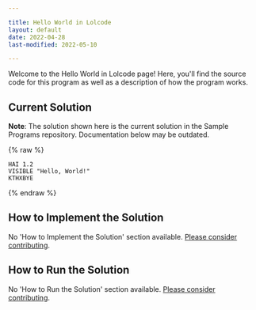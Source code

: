 ```yaml
---

title: Hello World in Lolcode
layout: default
date: 2022-04-28
last-modified: 2022-05-10

---
```


Welcome to the Hello World in Lolcode page! Here, you'll find the source code for this program as well as a description of how the program works.

## Current Solution

**Note**: The solution shown here is the current solution in the Sample Programs repository. Documentation below may be outdated.

{% raw %}

```lolcode
HAI 1.2
VISIBLE "Hello, World!"
KTHXBYE
```

{% endraw %}

## How to Implement the Solution

No 'How to Implement the Solution' section available. [Please consider contributing](https://github.com/TheRenegadeCoder/sample-programs-website).

## How to Run the Solution

No 'How to Run the Solution' section available. [Please consider contributing](https://github.com/TheRenegadeCoder/sample-programs-website).